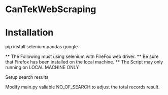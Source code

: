 # CanTekWebScraping

# Installation

pip install selenium pandas google


** The Following must using selenium with FireFox web driver. 
** Be sure that Firefox has been installed on the local machine.
** The Script may only running on LOCAL MACHINE ONLY

Setup search results

Modify main.py valiable NO_OF_SEARCH to adjust the total records result.
